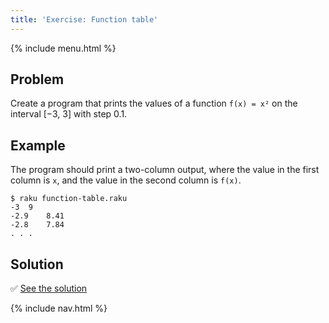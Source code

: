 ```yaml
---
title: 'Exercise: Function table'
---
```


{% include menu.html %}

## Problem

Create a program that prints the values of a function `f(x) = x²` on the interval [−3, 3] with step 0.1.

## Example

The program should print a two-column output, where the value in the first column is `x`, and the value in the second column is `f(x)`.

```
$ raku function-table.raku
-3	9
-2.9	8.41
-2.8	7.84
. . .
```

## Solution

✅ [See the solution](solution)

{% include nav.html %}
